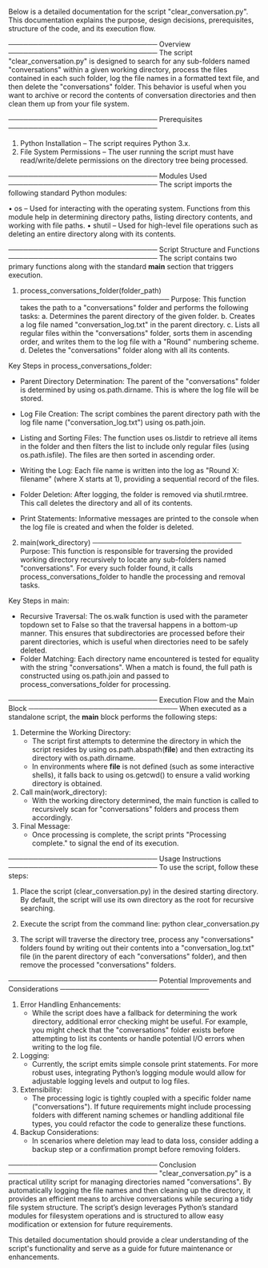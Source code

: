 Below is a detailed documentation for the script "clear_conversation.py". This documentation explains the purpose, design decisions, prerequisites, structure of the code, and its execution flow.

──────────────────────────────
Overview
──────────────────────────────
The script "clear_conversation.py" is designed to search for any sub-folders named "conversations" within a given working directory, process the files contained in each such folder, log the file names in a formatted text file, and then delete the "conversations" folder. This behavior is useful when you want to archive or record the contents of conversation directories and then clean them up from your file system.

──────────────────────────────
Prerequisites
──────────────────────────────

1. Python Installation – The script requires Python 3.x.
2. File System Permissions – The user running the script must have 
   read/write/delete permissions on the directory tree being processed.

──────────────────────────────
Modules Used
──────────────────────────────
The script imports the following standard Python modules:

• os – Used for interacting with the operating system. Functions from this module help in determining directory paths, listing directory contents, and working with file paths.
• shutil – Used for high-level file operations such as deleting an entire directory along with its contents.

──────────────────────────────
Script Structure and Functions
──────────────────────────────
The script contains two primary functions along with the standard **main** section that triggers execution.

1. process_conversations_folder(folder_path)
   ──────────────────────────────
   Purpose:
   This function takes the path to a "conversations" folder and performs 
   the following tasks:
   a. Determines the parent directory of the given folder.
   b. Creates a log file named "conversation_log.txt" in the parent 
   directory.
   c. Lists all regular files within the "conversations" folder, sorts them
   in ascending order, and writes them to the log file with a "Round" 
   numbering scheme.
   d. Deletes the "conversations" folder along with all its contents.

Key Steps in process_conversations_folder:

- Parent Directory Determination:
  The parent of the "conversations" folder is determined by using os.path.dirname. This is where the log file will be stored.

- Log File Creation:
  The script combines the parent directory path with the log file name ("conversation_log.txt") using os.path.join.

- Listing and Sorting Files:
  The function uses os.listdir to retrieve all items in the folder and 
  then filters the list to include only regular files (using 
  os.path.isfile). The files are then sorted in ascending order.

- Writing the Log:
  Each file name is written into the log as "Round X: filename" (where X starts at 1), providing a sequential record of the files.

- Folder Deletion:
  After logging, the folder is removed via shutil.rmtree. This call deletes the directory and all of its contents.

- Print Statements:
  Informative messages are printed to the console when the log file is created and when the folder is deleted.
2. main(work_directory)
   ──────────────────────────────
   Purpose:
   This function is responsible for traversing the provided working directory recursively to locate any sub-folders named "conversations". For every such folder found, it calls process_conversations_folder to handle the processing and removal tasks.

Key Steps in main:

- Recursive Traversal:
  The os.walk function is used with the parameter topdown set to False so 
  that the traversal happens in a bottom-up manner. This ensures that 
  subdirectories are processed before their parent directories, which is 
  useful when directories need to be safely deleted.
- Folder Matching:
  Each directory name encountered is tested for equality with the string 
  "conversations". When a match is found, the full path is constructed 
  using os.path.join and passed to process_conversations_folder for 
  processing.

──────────────────────────────
Execution Flow and the Main Block
──────────────────────────────
When executed as a standalone script, the **main** block performs the following steps:

1. Determine the Working Directory:
   - The script first attempts to determine the directory in which the script resides by using os.path.abspath(**file**) and then extracting its directory with os.path.dirname.
   - In environments where **file** is not defined (such as 
     some interactive shells), it falls back to using os.getcwd() to ensure a
     valid working directory is obtained.
2. Call main(work_directory):
   - With the working directory determined, the main function is called 
     to recursively scan for "conversations" folders and process them 
     accordingly.
3. Final Message:
   - Once processing is complete, the script prints "Processing complete." to signal the end of its execution.

──────────────────────────────
Usage Instructions
──────────────────────────────
To use the script, follow these steps:

1. Place the script (clear_conversation.py) in the desired starting directory. By default, the script will use its own directory as the root for recursive searching.

2. Execute the script from the command line:
   python clear_conversation.py

3. The script will traverse the directory tree, process any "conversations" folders found by writing out their contents into a "conversation_log.txt" file (in the parent directory of each "conversations" folder), and then remove the processed "conversations" folders.

──────────────────────────────
Potential Improvements and Considerations
──────────────────────────────

1. Error Handling Enhancements:
   - While the script does have a fallback for determining the work 
     directory, additional error checking might be useful. For example, you 
     might check that the "conversations" folder exists before attempting to 
     list its contents or handle potential I/O errors when writing to the log
     file.
2. Logging:
   - Currently, the script emits simple console print statements. For 
     more robust uses, integrating Python’s logging module would allow for 
     adjustable logging levels and output to log files.
3. Extensibility:
   - The processing logic is tightly coupled with a specific folder name 
     ("conversations"). If future requirements might include processing 
     folders with different naming schemes or handling additional file types,
     you could refactor the code to generalize these functions.
4. Backup Considerations:
   - In scenarios where deletion may lead to data loss, consider adding a
     backup step or a confirmation prompt before removing folders.

──────────────────────────────
Conclusion
──────────────────────────────
"clear_conversation.py" is a practical utility script for managing directories named "conversations". By automatically logging the file names and then cleaning up the directory, it provides an efficient means to archive conversations while securing a tidy file system structure. The script’s design leverages Python’s standard modules for filesystem operations and is structured to allow easy modification or extension for future requirements.

This detailed documentation should provide a clear understanding of the script's functionality and serve as a guide for future maintenance or enhancements.
